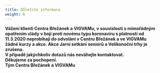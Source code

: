 ```yaml
---
title: Důležité informace
weight: 6
---
```

**Vážení klienti Centra Břežánek a VIGVAMu, v souvislosti s mimořádným opatřením vlády v boji proti novému typu koronaviru s platností od 11.3.2020 neprobíhají do odvolání v Centru Břežánek a ve VIGVAMu žádné kurzy a akce. Akce Jarní setkání seniorů a Velikonoční trhy je zrušena.** \
**V případě jakýchkoliv dotazů nás neváhejte kontaktovat.** \
**Děkujeme za pochopení.** \
**Tým Centra Břežánek a VIGVAMu**